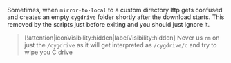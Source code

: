 Sometimes, when `mirror-to-local` to a custom directory lftp gets confused and creates an empty `cygdrive` folder shortly after the download starts. This removed by the scripts just before exiting and you should just ignore it.

> [!attention|iconVisibility:hidden|labelVisibility:hidden] Never us `rm` on just the `/cygdrive` as it will get interpreted as `/cygdrive/c` and try to wipe you C drive
